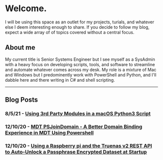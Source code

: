 # Welcome.
I will be using this space as an outlet for my projects, turials, and whatever else I deem interesting enough to share. If you decide to follow my blog, expect a wide array of of topics covered without a central focus.

## About me
My current title is Senior Systems Engineer but I see myself as a SysAdmin with a heavy focus on developing scripts, tools, and software to streamline and automate whatever comes across my desk. My role is a mixture of Mac and Windows but I predominently work with PowerShell and Python, and I'll dabble here and there writing in C# and shell scripting.

---
## Blog Posts
### 8/5/21 - [Using 3rd Party Modules in a macOS Python3 Script](/Using-3rd-Party-Modules-in-a-macOS-Python3-Script/Using-3rd-Party-Modules-in-a-macOS-Python3-Script.md)

### 12/10/20 - [MDT PSJoinDomain - A Better Domain Binding Experience in MDT Using Powershell](/PSJoinDomain/PSJoinDomain.md)

###  12/10/20 -  [Using a Raspberry pi and the Truenas v2 REST API to Auto-Unlock a Passphrase Encrypted Dataset at Startup](/TrueNAS_Auto-Unlock/TrueNAS_Auto-Unlock.md)